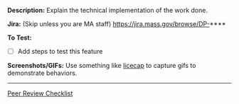 **Description:**
Explain the technical implementation of the work done.


**Jira:** (Skip unless you are MA staff)
https://jira.mass.gov/browse/DP-****


**To Test:**
- [ ] Add steps to test this feature


**Screenshots/GIFs:**
Use something like [licecap](http://www.cockos.com/licecap/) to capture gifs to demonstrate behaviors.

---

[Peer Review Checklist](https://github.com/massgov/openmass/blob/develop/docs/peer_review_checklist.md)
